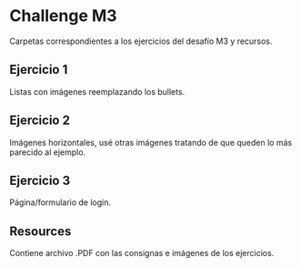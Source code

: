 # Challenge M3
Carpetas correspondientes a los ejercicios del desafío M3 y recursos.
## Ejercicio 1
Listas con imágenes reemplazando los bullets.
## Ejercicio 2
Imágenes horizontales, usé otras imágenes tratando de que queden lo más parecido al ejemplo.
## Ejercicio 3
Página/formulario de login.
## Resources
Contiene archivo .PDF con las consignas e imágenes de los ejercicios.
